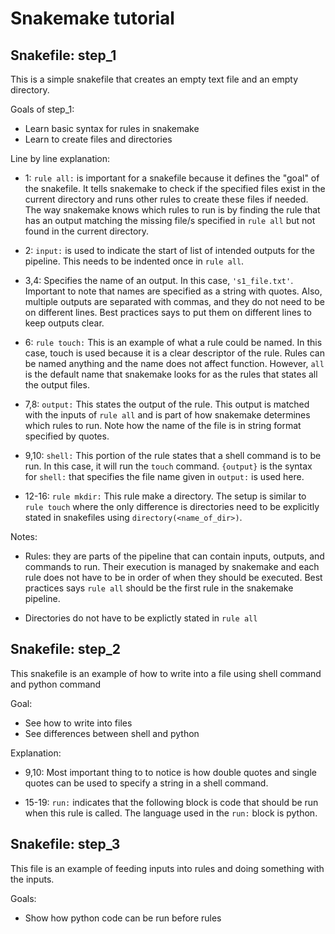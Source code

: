 # Snakemake tutorial

## Snakefile: step_1
This is a simple snakefile that creates an empty text file and an empty directory.

Goals of step_1:
- Learn basic syntax for rules in snakemake
- Learn to create files and directories

Line by line explanation:
- 1: `rule all:` is important for a snakefile because it defines the "goal" of the snakefile. It tells snakemake to check if the specified files exist in the current directory and runs other rules to create these files if needed. The way snakemake knows which rules to run is by finding the rule that has an output matching the missing file/s specified in `rule all` but not found in the current directory.

- 2: `input:` is used to indicate the start of list of intended outputs for the pipeline. This needs to be indented once in `rule all`.

- 3,4: Specifies the name of an output. In this case, `'s1_file.txt'`. Important to note that names are specified as a string with quotes. Also, multiple outputs are separated with commas, and they do not need to be on different lines. Best practices says to put them on different lines to keep outputs clear.

- 6: `rule touch:` This is an example of what a rule could be named. In this case, touch is used because it is a clear descriptor of the rule. Rules can be named anything and the name does not affect function. However, `all` is the default name that snakemake looks for as the rules that states all the output files.

- 7,8: `output:` This states the output of the rule. This output is matched with the inputs of `rule all` and is part of how snakemake determines which rules to run. Note how the name of the file is in string format specified by quotes.

- 9,10: `shell:` This portion of the rule states that a shell command is to be run. In this case, it will run the `touch` command. `{output}` is the syntax for `shell:` that specifies the file name given in `output:` is used here.

- 12-16: `rule mkdir:` This rule make a directory. The setup is similar to `rule touch` where the only difference is directories need to be explicitly stated in snakefiles using `directory(<name_of_dir>)`.

Notes:
- Rules: they are parts of the pipeline that can contain inputs, outputs, and commands to run. Their execution is managed by snakemake and each rule does not have to be in order of when they should be executed. Best practices says `rule all` should be the first rule in the snakemake pipeline.

- Directories do not have to be explictly stated in `rule all`

## Snakefile: step_2
This snakefile is an example of how to write into a file using shell command and python command

Goal:
- See how to write into files
- See differences between shell and python

Explanation:
- 9,10: Most important thing to to notice is how double quotes and single quotes can be used to specify a string in a shell command.

- 15-19: `run:` indicates that the following block is code that should be run when this rule is called. The language used in the `run:` block is python.

## Snakefile: step_3
This file is an example of feeding inputs into rules and doing something with the inputs.

Goals:
- Show how python code can be run before rules